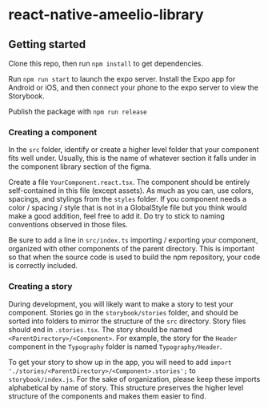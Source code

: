 # react-native-ameelio-library

## Getting started

Clone this repo, then run `npm install` to get dependencies.

Run `npm run start` to launch the expo server. Install the Expo app for Android or iOS, and then connect your phone to the expo server to view the Storybook.

Publish the package with `npm run release`

### Creating a component

In the `src` folder, identify or create a higher level folder that your component fits well under. Usually, this is the name of whatever section it falls under in the component library section of the figma.

Create a file `YourComponent.react.tsx`. The component should be entirely self-contained in this file (except assets). As much as you can, use colors, spacings, and stylings from the `styles` folder. If you component needs a color / spacing / style that is not in a GlobalStyle file but you think would make a good addition, feel free to add it. Do try to stick to naming conventions observed in those files.

Be sure to add a line in `src/index.ts` importing / exporting your component, organized with other components of the parent directory. This is important so that when the source code is used to build the npm repository, your code is correctly included.

### Creating a story

During development, you will likely want to make a story to test your component. Stories go in the `storybook/stories` folder, and should be sorted into folders to mirror the structure of the `src` directory. Story files should end in `.stories.tsx`. The story should be named `<ParentDirectory>/<Component>`. For example, the story for the `Header` component in the `Typography` folder is named `Typography/Header`.

To get your story to show up in the app, you will need to add `import './stories/<ParentDirectory>/<Component>.stories';` to `storybook/index.js`. For the sake of organization, please keep these imports alphabetical by name of story. This structure preserves the higher level structure of the components and makes them easier to find.
